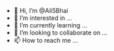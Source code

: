 - 👋 Hi, I’m @Ali5Bhai
- 👀 I’m interested in ...
- 🌱 I’m currently learning ...
- 💞️ I’m looking to collaborate on ...
- 📫 How to reach me ...

<!---
Ali5Bhai/Ali5Bhai is a ✨ special ✨ repository because its `README.md` (this file) appears on your GitHub profile.
You can click the Preview link to take a look at your changes.
--->
